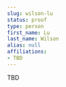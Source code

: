```yaml
---
slug: wilson-lu
status: proof
type: person
first_name: Lu
last_name: Wilson
alias: null
affiliations:
- TBD
---
```


TBD

